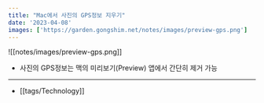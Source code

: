 ```yaml
---
title: "Mac에서 사진의 GPS정보 지우기"
date: '2023-04-08'
images: ['https://garden.gongshim.net/notes/images/preview-gps.png']
---
```

![[notes/images/preview-gps.png]]

- 사진의 GPS정보는 맥의 미리보기(Preview) 앱에서 간단히 제거 가능
---
- [[tags/Technology]]
